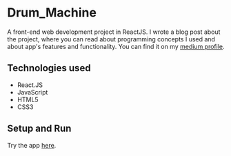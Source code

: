 # Drum_Machine
A front-end web development project in ReactJS. I wrote a blog post about the project, where you can read about programming concepts I used and about app's features and functionality. You can find it on my [medium profile](https://medium.com/@marko.libor/drum-machine-5242f2a62f75).

## Technologies used
* React.JS
* JavaScript 
* HTML5
* CSS3

## Setup and Run

Try the app [here](https://8t5dk.csb.app/).